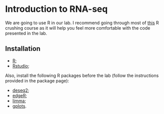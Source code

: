 # Introduction to RNA-seq

We are going to use R in our lab. I recommend going through most of [this](https://billpetti.github.io/Crash_course_in_R/) R crushing course as it will help you feel more comfortable with the code presented in the lab.

## Installation
- [R](https://cran.r-project.org); 
- [Rstudio](https://www.rstudio.com);

Also, install the following R packages before the lab (follow the instructions provided in the package page):
- [deseq2](https://bioconductor.org/packages/release/bioc/html/DESeq2.html);
- [edgeR](https://bioconductor.org/packages/release/bioc/html/edgeR.html);
- [limma](https://bioconductor.org/packages/release/bioc/html/limma.html);
- [gplots](https://www.rdocumentation.org/packages/gplots/versions/3.1.1).